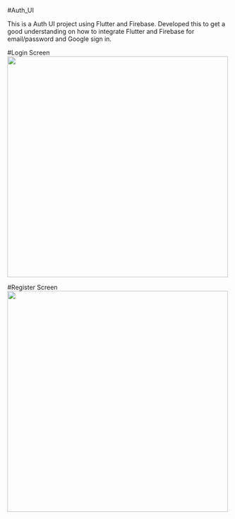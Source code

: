 #Auth_UI

This is a Auth UI project using Flutter and Firebase. Developed this to get a good understanding on how to integrate Flutter and Firebase for email/password and Google sign in.

#Login Screen
<br><img src="https://github.com/Sai-Gruheeth-N/flutter-auth-ui/assets/83129176/3421d1a3-2a09-4f5b-83e8-53ffb8186f88" height="500">

#Register Screen
<br><img src="https://github.com/Sai-Gruheeth-N/flutter-auth-ui/assets/83129176/50936d08-66fa-4985-a842-da9620823fcb" height="500">
